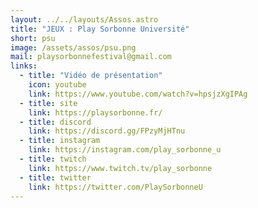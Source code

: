 ```yaml
---
layout: ../../layouts/Assos.astro
title: "JEUX : Play Sorbonne Université"
short: psu
image: /assets/assos/psu.png
mail: playsorbonnefestival@gmail.com
links:
  - title: "Vidéo de présentation"
    icon: youtube
    link: https://www.youtube.com/watch?v=hpsjzXgIPAg
  - title: site
    link: https://playsorbonne.fr/
  - title: discord
    link: https://discord.gg/FPzyMjHTnu
  - title: instagram
    link: https://instagram.com/play_sorbonne_u
  - title: twitch
    link: https://www.twitch.tv/play_sorbonne
  - title: twitter
    link: https://twitter.com/PlaySorbonneU
---
```


<!-- ![psu](/assets/assos/psu.png)
- [Vidéo de Présentation](https://www.youtube.com/watch?v=hpsjzXgIPAg)
- [Site](https://playsorbonne.fr/)
- [Discord](https://discord.gg/FPzyMjHTnu)
- [Instagram](https://instagram.com/play_sorbonne_u)
- [Twitch](https://www.twitch.tv/play_sorbonne)
- [Twitter](https://twitter.com/PlaySorbonneU)
- Mail : playsorbonnefestival@gmail.com
-->
